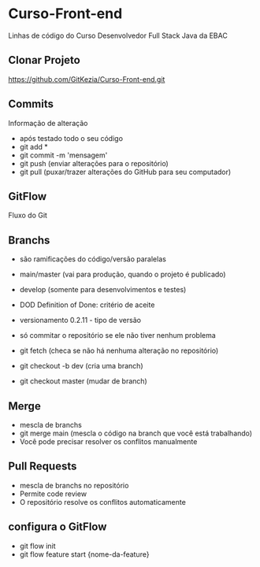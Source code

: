 # Curso-Front-end
Linhas de código do Curso Desenvolvedor Full Stack Java da EBAC

## Clonar Projeto 
https://github.com/GitKezia/Curso-Front-end.git

## Commits
Informação de alteração
 - após testado todo o seu código
 - git add *
 - git commit -m 'mensagem'
 - git push (enviar alterações para o repositório)
 - git pull (puxar/trazer alterações do GitHub para seu computador)

 ## GitFlow
 Fluxo do Git

 ## Branchs
 - são ramificações do código/versão paralelas
 - main/master (vai para produção, quando o projeto é publicado)
 - develop (somente para desenvolvimentos e testes)
 - DOD Definition of Done: critério de aceite
 - versionamento 0.2.11 - tipo de versão
 - só commitar o repositório se ele não tiver nenhum problema
 - git fetch (checa se não há nenhuma alteração no repositório)

 - git checkout -b dev (cria uma branch)
 - git checkout master (mudar de branch)


 ## Merge 
 - mescla de branchs
 - git merge main (mescla o código na branch que você está trabalhando)
 - Você pode precisar resolver os conflitos manualmente

 ## Pull Requests
 - mescla de branchs no repositório
 - Permite code review
 - O repositório resolve os conflitos automaticamente

 ## configura o GitFlow
 - git flow init
 - git flow feature start {nome-da-feature}
 


